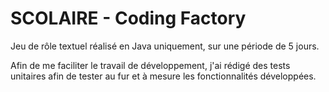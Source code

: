 # SCOLAIRE - Coding Factory
Jeu de rôle textuel réalisé en Java uniquement, sur une période de 5 jours.

Afin de me faciliter le travail de développement, j'ai rédigé des tests unitaires afin de tester au fur et à mesure les fonctionnalités développées.
